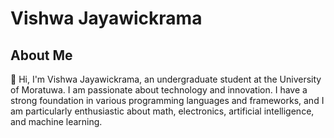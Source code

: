 # Vishwa Jayawickrama

## About Me

👋 Hi, I'm Vishwa Jayawickrama, an undergraduate student at the University of Moratuwa. I am passionate about technology and innovation. I have a strong foundation in various programming languages and frameworks, and I am particularly enthusiastic about math, electronics, artificial intelligence, and machine learning.
<!--
## Interests
- 📊 Mathematics
- 🔌 Electronics
- 🤖 Artificial Intelligence
- 🧠 Machine Learning

## Skills

### Programming Languages
- 💻 C/C++
- 🐍 Python
- 🌐 JavaScript
- ☕ Java
- 🐘 PHP
- 🎨 HTML
- 🎨 CSS

### Frontend Frameworks
- ⚛️ React

### Backend Frameworks
- 🌐 Node.js
- 🕸️ Django

## Contact
Feel free to reach out to me via [LinkedIn]([https://www.linkedin.com/](https://www.linkedin.com/in/vishwa-jayawickrama-8b3a26233/)) or [email](mailto:pmvishwajayawickrama@gmail.com). --!>
